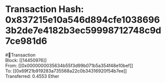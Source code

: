 
Transaction Hash: 0x837215e10a546d894cfe10386963b2de7e4182b3ec59998712748c9d7ce981d6
====================================================================================
  
#💸Transaction  
Block: [[14450976]]  
From: [[0x0000000035634b55f3d99b071b5a354f48e10bef]]  
To: [[0x69f21b919283a735568a22c0b34316920f54b7ee]]  
Transferred: 0.4553 Ether